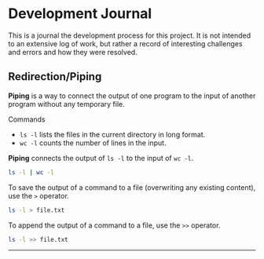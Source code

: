 
# Development Journal

This is a journal the development process for this project. It is not intended to an extensive log of work, but rather a record of interesting challenges and errors and how they were resolved.

## Redirection/Piping

**Piping** is a way to connect the output of one program to the input of another program without any temporary file.

Commands

- `ls -l` lists the files in the current directory in long format.
- `wc -l` counts the number of lines in the input.

**Piping** connects the output of `ls -l` to the input of `wc -l`.

```bash
ls -l | wc -l
```

To save  the output of a command to a file (overwriting any existing content), use the `>` operator.

```bash
ls -l > file.txt
```

To append the output of a command to a file, use the `>>` operator.

```bash
ls -l >> file.txt
```

---
